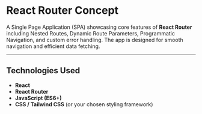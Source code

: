 # React Router Concept

A Single Page Application (SPA) showcasing core features of **React Router** including Nested Routes, Dynamic Route Parameters, Programmatic Navigation, and custom error handling. The app is designed for smooth navigation and efficient data fetching.

---

## Technologies Used

- **React**
- **React Router**
- **JavaScript (ES6+)**
- **CSS / Tailwind CSS** (or your chosen styling framework)
